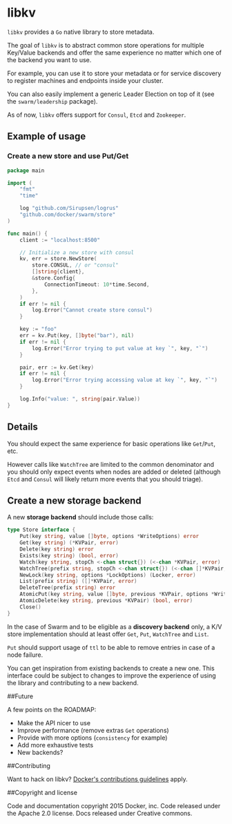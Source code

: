 # libkv

`libkv` provides a `Go` native library to store metadata.

The goal of `libkv` is to abstract common store operations for multiple Key/Value backends and offer the same experience no matter which one of the backend you want to use.

For example, you can use it to store your metadata or for service discovery to register machines and endpoints inside your cluster.

You can also easily implement a generic Leader Election on top of it (see the `swarm/leadership` package).

As of now, `libkv` offers support for `Consul`, `Etcd` and `Zookeeper`.

## Example of usage

### Create a new store and use Put/Get

```go
package main

import (
	"fmt"
	"time"

	log "github.com/Sirupsen/logrus"
	"github.com/docker/swarm/store"
)

func main() {
	client := "localhost:8500"

	// Initialize a new store with consul
	kv, err = store.NewStore(
		store.CONSUL, // or "consul"
		[]string{client},
		&store.Config{
			ConnectionTimeout: 10*time.Second,
		},
	)
	if err != nil {
		log.Error("Cannot create store consul")
	}

	key := "foo"
	err = kv.Put(key, []byte("bar"), nil)
	if err != nil {
		log.Error("Error trying to put value at key `", key, "`")
	}

	pair, err := kv.Get(key)
	if err != nil {
		log.Error("Error trying accessing value at key `", key, "`")
	}

	log.Info("value: ", string(pair.Value))
}
```

## Details

You should expect the same experience for basic operations like `Get`/`Put`, etc.

However calls like `WatchTree` are limited to the common denominator and you should only expect events when nodes are added or deleted (although `Etcd` and `Consul` will likely return more events that you should triage).

## Create a new storage backend

A new **storage backend** should include those calls:

```go
type Store interface {
	Put(key string, value []byte, options *WriteOptions) error
	Get(key string) (*KVPair, error)
	Delete(key string) error
	Exists(key string) (bool, error)
	Watch(key string, stopCh <-chan struct{}) (<-chan *KVPair, error)
	WatchTree(prefix string, stopCh <-chan struct{}) (<-chan []*KVPair, error)
	NewLock(key string, options *LockOptions) (Locker, error)
	List(prefix string) ([]*KVPair, error)
	DeleteTree(prefix string) error
	AtomicPut(key string, value []byte, previous *KVPair, options *WriteOptions) (bool, *KVPair, error)
	AtomicDelete(key string, previous *KVPair) (bool, error)
	Close()
}
```

In the case of Swarm and to be eligible as a **discovery backend** only, a K/V store implementation should at least offer `Get`, `Put`, `WatchTree` and `List`.

`Put` should support usage of `ttl` to be able to remove entries in case of a node failure.

You can get inspiration from existing backends to create a new one. This interface could be subject to changes to improve the experience of using the library and contributing to a new backend.

##Future

A few points on the ROADMAP:

- Make the API nicer to use
- Improve performance (remove extras `Get` operations)
- Provide with more options (`consistency` for example)
- Add more exhaustive tests
- New backends?

##Contributing

Want to hack on libkv? [Docker's contributions guidelines](https://github.com/docker/docker/blob/master/CONTRIBUTING.md) apply.

##Copyright and license

Code and documentation copyright 2015 Docker, inc. Code released under the Apache 2.0 license. Docs released under Creative commons.
